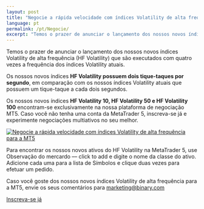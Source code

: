 ```yaml
---
layout: post
title: "Negocie a rápida velocidade com índices Volatility de alta frequência para a MT5"
language: pt
permalink: /pt/Negocie/
excerpt: "Temos o prazer de anunciar o lançamento dos nossos novos índices Volatility de alta frequência (HF Volatility) que são executados com quatro vezes a frequência dos índices Volatility atuais..."
---
```

Temos o prazer de anunciar o lançamento dos nossos novos índices Volatility de alta frequência (HF Volatility) que são executados com quatro vezes a frequência dos índices Volatility atuais.

Os nossos novos índices <strong>HF Volatility possuem dois tique-taques por segundo</strong>, em comparação com os nossos índices Volatility atuais que possuem um tique-taque a cada dois segundos.

Os nossos novos índices <strong>HF Volatility 10, HF Volatility 50 e HF Volatility 100</strong> encontram-se exclusivamente na nossa plataforma de negociação MT5. Caso você não tenha uma conta da MetaTrader 5, inscreva-se já e experimente negociações multiativos no seu melhor.

<p class="p--action"><a href="http://info.binary.com/2fpVdqY"><img src="{{site.baseurl }}/images/08-nov-16-2.jpg" alt="Negocie a rápida velocidade com índices Volatility de alta frequência para a MT5"></a></p>

Para encontrar os nossos novos ativos do HF Volatility na MetaTrader 5, use Observação do mercardo –– click to add e digite o nome da classe do ativo. Adicione cada uma para a lista de Símbolos e clique duas vezes para efetuar um pedido.

Caso você goste dos nossos novos índices Volatility de alta frequência para a MT5, envie os seus comentários para <a href="mailto:marketing@binary.com">marketing@binary.com</a>
 
<p class="p--action"><a class="button" href="http://info.binary.com/2fpVdqY"><span>Inscreva-se já</span></a></p>



